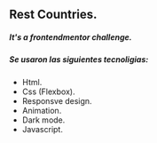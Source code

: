 ## Rest Countries.

##### It's a frontendmentor challenge.

##### Se usaron las siguientes tecnoligias:

- Html.
- Css (Flexbox).
- Responsve design.
- Animation.
- Dark mode.
- Javascript.
